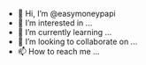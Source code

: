 - 👋 Hi, I’m @easymoneypapi
- 👀 I’m interested in ...
- 🌱 I’m currently learning ...
- 💞️ I’m looking to collaborate on ...
- 📫 How to reach me ...

<!---
easymoneypapi/easymoneypapi is a ✨ special ✨ repository because its `README.md` (this file) appears on your GitHub profile.
You can click the Preview link to take a look at your changes.
--->

